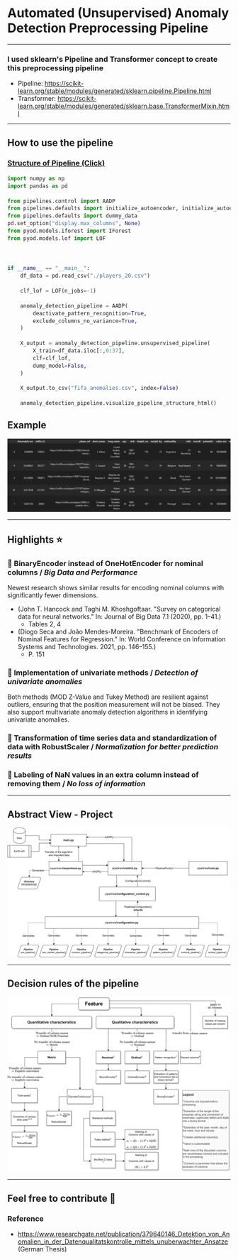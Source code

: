 # Automated (Unsupervised) Anomaly Detection Preprocessing Pipeline
---

### I used sklearn's Pipeline and Transformer concept to create this preprocessing pipeline
- Pipeline: https://scikit-learn.org/stable/modules/generated/sklearn.pipeline.Pipeline.html
- Transformer: https://scikit-learn.org/stable/modules/generated/sklearn.base.TransformerMixin.html

---

## How to use the pipeline

### <a href="https://html-preview.github.io/?url=https://github.com/JAdelhelm/Automated-Anomaly-Detection-Preprocessing-Pipeline/blob/main/visualization/PipelineDQ.html" target="_blank">Structure of Pipeline (Click)</a>

```python
import numpy as np
import pandas as pd

from pipelines.control import AADP
from pipelines.defaults import initialize_autoencoder, initialize_autoencoder_modified
from pipelines.defaults import dummy_data
pd.set_option("display.max_columns", None)
from pyod.models.iforest import IForest
from pyod.models.lof import LOF



if __name__ == "__main__":
    df_data = pd.read_csv("./players_20.csv")

    clf_lof = LOF(n_jobs=-1)

    anomaly_detection_pipeline = AADP(
        deactivate_pattern_recognition=True,
        exclude_columns_no_variance=True,
    )

    X_output = anomaly_detection_pipeline.unsupervised_pipeline(
        X_train=df_data.iloc[:,0:37],
        clf=clf_lof,
        dump_model=False,
    )

    X_output.to_csv("fifa_anomalies.csv", index=False)

    anomaly_detection_pipeline.visualize_pipeline_structure_html()
```
## **Example**
![alt text](./images/example.png)

---


## Highlights ⭐

### 📌 BinaryEncoder instead of OneHotEncoder for nominal columns / *Big Data and Performance*
   Newest research shows similar results for encoding nominal columns with significantly fewer dimensions.
   - (John T. Hancock and Taghi M. Khoshgoftaar. "Survey on categorical data for neural networks." In: Journal of Big Data 7.1 (2020), pp. 1–41.)
       - Tables 2, 4
   - (Diogo Seca and João Mendes-Moreira. "Benchmark of Encoders of Nominal Features for Regression." In: World Conference on Information Systems and Technologies. 2021, pp. 146–155.)
       - P. 151


### 📌 Implementation of univariate methods / *Detection of univariate anomalies*
   Both methods (MOD Z-Value and Tukey Method) are resilient against outliers, ensuring that the position measurement will not be biased. They also support multivariate anomaly detection algorithms in identifying univariate anomalies.

### 📌 Transformation of time series data and standardization of data with RobustScaler / *Normalization for better prediction results*

### 📌 Labeling of NaN values in an extra column instead of removing them / *No loss of information*

---


## Abstract View - Project
![alt text](./images/project.png)

---

## Decision rules of the pipeline
![alt text](./images/decision_rules.png)



---


## Feel free to contribute 🙂

### Reference
- https://www.researchgate.net/publication/379640146_Detektion_von_Anomalien_in_der_Datenqualitatskontrolle_mittels_unuberwachter_Ansatze (German Thesis)
